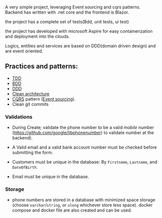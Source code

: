 A very simple project, leveraging Event sourcing and cqrs patterns. Backend has written with .net core and the frontend is Blazor.

the project has a complete set of tests(Bdd, unit tests, ui test)

the project has developed with microsoft Aspire for easy containerization and deployment into the clouds.

Logics, entities and services are based on DDD(domain driven design) and are event oriented.

## Practices and patterns:

- [TDD](https://docs.microsoft.com/en-us/visualstudio/test/quick-start-test-driven-development-with-test-explorer?view=vs-2022)
- [BDD](https://en.wikipedia.org/wiki/Behavior-driven_development)
- [DDD](https://en.wikipedia.org/wiki/Domain-driven_design)
- [Clean architecture](https://github.com/jasontaylordev/CleanArchitecture)
- [CQRS](https://en.wikipedia.org/wiki/Command%E2%80%93query_separation#Command_query_responsibility_separation) pattern ([Event sourcing](https://en.wikipedia.org/wiki/Domain-driven_design#Event_sourcing)).
- Clean git commits

### Validations

- During Create; validate the phone number to be a valid *mobile* number (https://github.com/google/libphonenumber) to validate number at the backend).

- A Valid email and a valid bank account number must be checked before submitting the form.

- Customers must be unique in the database: By `Firstname`, `Lastname`, and `DateOfBirth`.

- Email must be unique in the database.

### Storage

- phone numbers are stored in a database with minimized space storage (choose `varchar`/`string`, or `ulong` whichever store less space).
docker compose and docker file are also created and can be used.
